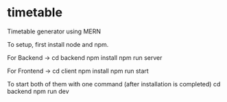 # timetable
Timetable generator using MERN

To setup, first install node and npm.

For Backend ->
cd backend
npm install
npm run server

For Frontend ->
cd client
npm install
npm run start

To start both of them with one command (after installation is completed)
cd backend
npm run dev
